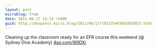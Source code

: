 ```yaml
---
layout: post
microblog: true
date: 2011-06-17 14:14 +1000
guid: http://desparoz.micro.blog/2011/06/17/t81575465692839937.html
---
```

Cleaning up the classroom ready for an EFR course this weekend (@ Sydney Dive Academy) [4sq.com/l89DXi](http://4sq.com/l89DXi)
